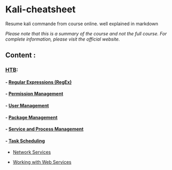 # Kali-cheatsheet
Resume kali commande from course online. well explained in markdown



*Please note that this is a summary of the course and not the full course. For complete information, please visit the official website.*

## Content : 

### [HTB](https://academy.hackthebox.com):

#### - [Regular Expressions (RegEx)](https://github.com/DixLan/kali-cheatsheet/blob/master/HTB/Linux%20Fundamental/Regular%20Expressions%20(RegEx).md)

#### - [Permission Management](https://github.com/DixLan/kali-cheatsheet/blob/master/HTB/Linux%20Fundamental/Permission%20Management.md)

#### - [User Management](https://github.com/DixLan/kali-cheatsheet/blob/master/HTB/Linux%20Fundamental/User%20Managment.md)

#### - [Package Management](https://github.com/DixLan/kali-cheatsheet/blob/master/HTB/Linux%20Fundamental/Package%20Management.md)

#### - [Service and Process Management](https://github.com/DixLan/kali-cheatsheet/blob/master/HTB/Linux%20Fundamental/Service%20and%20Process%20Management.md)

#### - [Task Scheduling](https://github.com/DixLan/kali-cheatsheet/blob/master/HTB/Linux%20Fundamental/Task%20Scheduling.md)

- [Network Services](https://github.com/DixLan/kali-cheatsheet/blob/master/HTB/Linux%20Fundamental/Network%20Services.md)

- [Working with Web Services](https://github.com/DixLan/kali-cheatsheet/blob/master/HTB/Linux%20Fundamental/Working%20with%20Web%20Services.md)
